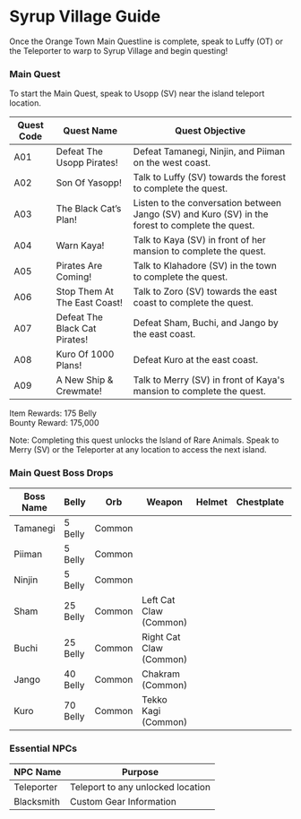 # Syrup Village Guide

Once the Orange Town Main Questline is complete, speak to Luffy (OT) or the Teleporter to warp to Syrup Village and begin questing!

### Main Quest

To start the Main Quest, speak to Usopp (SV) near the island teleport location.

| Quest Code| Quest Name                    | Quest Objective|
|-----------|-----------                    |-----------|
| A01       | Defeat The Usopp Pirates!     |Defeat Tamanegi, Ninjin, and Piiman on the west coast.|
| A02       | Son Of Yasopp!                |Talk to Luffy (SV) towards the forest to complete the quest.|
| A03       | The Black Cat’s Plan!         |Listen to the conversation between Jango (SV) and Kuro (SV) in the forest to complete the quest.|
| A04       | Warn Kaya!                    |Talk to Kaya (SV) in front of her mansion to complete the quest.|
| A05       | Pirates Are Coming!           |Talk to Klahadore (SV) in the town to complete the quest.|
| A06       | Stop Them At The East Coast!  |Talk to Zoro (SV) towards the east coast to complete the quest.|
| A07       | Defeat The Black Cat Pirates! |Defeat Sham, Buchi, and Jango by the east coast.|
| A08       | Kuro Of 1000 Plans!           |Defeat Kuro at the east coast.|
| A09       | A New Ship & Crewmate!        |Talk to Merry (SV) in front of Kaya's mansion to complete the quest.|

Item Rewards: 175 Belly<br>
Bounty Reward: 175,000

Note: Completing this quest unlocks the Island of Rare Animals. Speak to Merry (SV) or the Teleporter at any location to access the next island.

### Main Quest Boss Drops

| Boss Name | Belly    | Orb    | Weapon                 | Helmet    | Chestplate | Leggings  | Boots     | Other     |
|-----------|----------|--------|-----------             |-----------|----------- |-----------|-----------|-----------|
| Tamanegi  | 5 Belly  | Common |                        |           |            |           |           |           |
| Piiman    | 5 Belly  | Common |                        |           |            |           |           |           |
| Ninjin    | 5 Belly  | Common |                        |           |            |           |           |           |
| Sham      | 25 Belly | Common | Left Cat Claw (Common) |           |            |           |           |           |
| Buchi     | 25 Belly | Common | Right Cat Claw (Common)|           |            |           |           |           |
| Jango     | 40 Belly | Common | Chakram (Common)       |           |            |           |           |           |
| Kuro      | 70 Belly | Common | Tekko Kagi (Common)    |           |            |           |           |           |

### Essential NPCs

| NPC Name         | Purpose                            |
|-------------     |-----------                         |
| Teleporter       | Teleport to any unlocked location  |
| Blacksmith       | Custom Gear Information            |